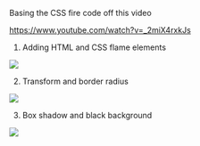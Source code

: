 Basing the CSS fire code off this video

https://www.youtube.com/watch?v=_2miX4rxkJs

1. Adding HTML and CSS flame elements

![](https://i.imgur.com/CHWDuep.png)

2. Transform and border radius

![](https://i.imgur.com/Y3cXmsl.png)

3. Box shadow and black background

![](https://i.imgur.com/7Qt3Zuz.png)
